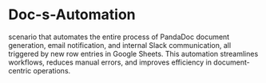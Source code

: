 # Doc-s-Automation
scenario that automates the entire process of PandaDoc document generation, email notification, and internal Slack communication, all triggered by new row entries in Google Sheets. This automation streamlines workflows, reduces manual errors, and improves efficiency in document-centric operations.
